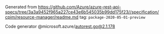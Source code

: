 Generated from https://github.com/Azure/azure-rest-api-specs/tree/3a3a9452f965a227ce43e6b545035b99dd175f23//specification/cpim/resource-manager/readme.md tag: `package-2020-05-01-preview`

Code generator @microsoft.azure/autorest.go@2.1.178


